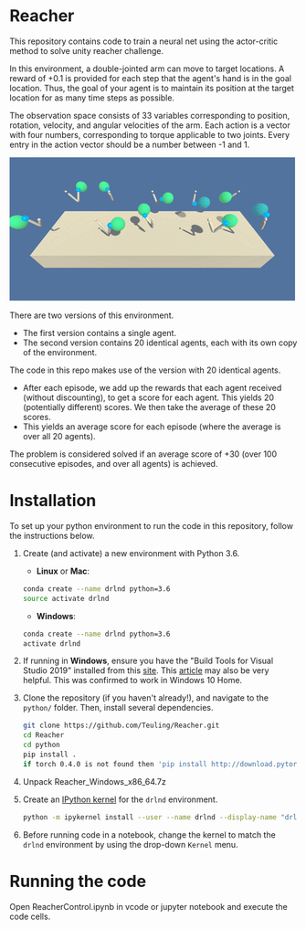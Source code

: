 # Reacher

This repository contains code to train a neural net using the actor-critic method to solve unity reacher challenge.

In this environment, a double-jointed arm can move to target locations. A reward of +0.1 is provided for each step that the agent's hand is in the goal location. Thus, the goal of your agent is to maintain its position at the target location for as many time steps as possible.

The observation space consists of 33 variables corresponding to position, rotation, velocity, and angular velocities of the arm. Each action is a vector with four numbers, corresponding to torque applicable to two joints. Every entry in the action vector should be a number between -1 and 1.

![reacher](reacher.gif)

There are two versions of this environment.

* The first version contains a single agent.
* The second version contains 20 identical agents, each with its own copy of the environment.

The code in this repo makes use of the version with 20 identical agents.

* After each episode, we add up the rewards that each agent received (without discounting), to get a score for each agent. This yields 20 (potentially different) scores. We then take the average of these 20 scores.
* This yields an average score for each episode (where the average is over all 20 agents).

The problem is considered solved if an average score of +30 (over 100 consecutive episodes, and over all agents) is achieved.

# Installation

To set up your python environment to run the code in this repository, follow the instructions below.

1. Create (and activate) a new environment with Python 3.6.

	- __Linux__ or __Mac__: 
	```bash
	conda create --name drlnd python=3.6
	source activate drlnd
	```
	- __Windows__: 
	```bash
	conda create --name drlnd python=3.6 
	activate drlnd
	```	
2. If running in **Windows**, ensure you have the "Build Tools for Visual Studio 2019" installed from this [site](https://visualstudio.microsoft.com/downloads/).  This [article](https://towardsdatascience.com/how-to-install-openai-gym-in-a-windows-environment-338969e24d30) may also be very helpful.  This was confirmed to work in Windows 10 Home.  
	
3. Clone the repository (if you haven't already!), and navigate to the `python/` folder.  Then, install several dependencies.  
    ```bash
    git clone https://github.com/Teuling/Reacher.git
    cd Reacher
    cd python
    pip install .
    if torch 0.4.0 is not found then 'pip install http://download.pytorch.org/whl/cpu/torch-0.4.0-cp36-cp36m-win_amd64.whl' and retry
    ```
4. Unpack Reacher_Windows_x86_64.7z

5. Create an [IPython kernel](http://ipython.readthedocs.io/en/stable/install/kernel_install.html) for the `drlnd` environment.    
    ```bash
    python -m ipykernel install --user --name drlnd --display-name "drlnd"
    ```

6. Before running code in a notebook, change the kernel to match the `drlnd` environment by using the drop-down `Kernel` menu.

# Running the code

Open ReacherControl.ipynb in vcode or jupyter notebook and execute the code cells.

 

